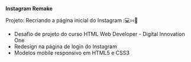 **Instagram Remake**

Projeto: Recriando a página inicial do Instagram :💻⇰📱

- Desafio de projeto do curso HTML Web Developer - Digital Innovation One
- Redesign na página de login do Instagram
- Modelos mobile responsivo em HTML5 e CSS3